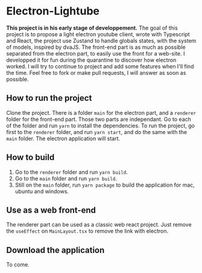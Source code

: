 # Electron-Lightube

**This project is in his early stage of developpement.** 
The goal of this project is to propose a light electron youtube client, wrote with Typescript and React, the project use Zustand to handle globals states, with the system of models, inspired by dvaJS. The front-end part is as much as possible separated from the electron part, to easily use the front for a web-site. I developped it for fun during the quarantine to discover how electron worked. I will try to continue to project and add some features when I'll find the time. Feel free to fork or make pull requests, I will answer as soon as possible. 

## How to run the project

Clone the project. There is a folder `main` for the electron part, and a `renderer` folder for the front-end part. Those two parts are independant.
Go to each of the folder and run `yarn` to install the dependencies.
To run the project, go first to the `renderer` folder, and run `yarn start`, and do the same with the `main` folder. The electron application will start. 

## How to build

 1. Go to the `renderer` folder and run `yarn build`.
 2. Go to the `main` folder and run `yarn build`.
 3. Still on the `main` folder, run `yarn package` to build the application for mac, ubuntu and windows. 


## Use as a web front-end
The renderer part can be used as a classic web react project. Just remove the `useEffect` on `MainLayout.tsx` to remove the link with electron.

## Download the application

To come.


